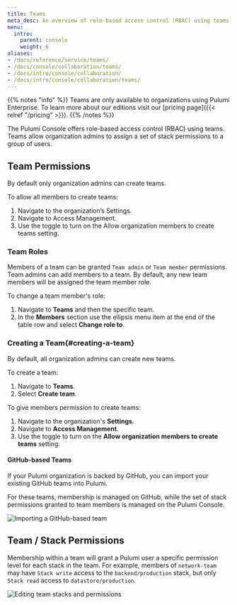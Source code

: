 ```yaml
---
title: Teams
meta_desc: An overview of role-based access control (RBAC) using teams within the Pulumi Cloud Service.
menu:
  intro:
    parent: console
    weight: 6
aliases:
- /docs/reference/service/teams/
- /docs/console/collaboration/teams/
- /docs/intro/console/collaboration/
- /docs/intro/console/collaboration/teams/
---
```


{{% notes "info" %}}
Teams are only available to organizations using Pulumi Enterprise.
To learn more about our editions visit our [pricing page]({{< relref "/pricing" >}}).
{{% /notes %}}

The Pulumi Console offers role-based access control (RBAC) using teams. Teams allow organization admins to assign a set of stack permissions
to a group of users.

## Team Permissions

By default only organization admins can create teams.

To allow all members to create teams:

1. Navigate to the organization’s Settings.
1. Navigate to Access Management.
1. Use the toggle to turn on the Allow organization members to create teams setting.

### Team Roles

Members of a team can be granted `Team admin` or `Team member` permissions. Team admins can add members to a
team. By default, any new team members will be assigned the team member role.

To change a team member's role:
1. Navigate to **Teams** and then the specific team.
1. In the **Members** section use the ellipsis menu item at the end of the table row and select **Change role to**.

### Creating a Team{#creating-a-team}

By default, all organization admins can create new teams.

To create a team:

1. Navigate to **Teams**.
1. Select **Create team**.

To give members permission to create teams:

1. Navigate to the organization's **Settings**.
1. Navigate to **Access Management**.
1. Use the toggle to turn on the **Allow organization members to create teams** setting.

#### GitHub-based Teams

If your Pulumi organization is backed by GitHub, you can import your existing
GitHub teams into Pulumi.

For these teams, membership is managed on GitHub, while the set of stack
permissions granted to team members is managed on the Pulumi Console.

![Importing a GitHub-based team](/images/docs/reference/service/add-github-team-card.png)

## Team / Stack Permissions

Membership within a team will grant a Pulumi user a specific permission level for each
stack in the team. For example, members of `network-team` may have `Stack write` access to the
`backend/production` stack, but only `Stack read` access to `datastore/production`.

![Editing team stacks and permissions](/images/docs/reference/service/editing-stack-permissions.png)
